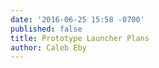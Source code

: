 ```yaml
---
date: '2016-06-25 15:58 -0700'
published: false
title: Prototype Launcher Plans
author: Caleb Eby
---
```


